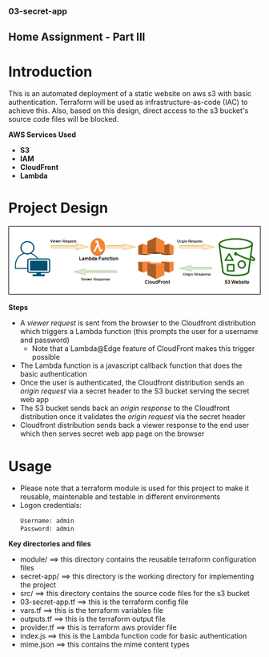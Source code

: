 ### 03-secret-app
## Home Assignment - Part III
# Introduction
This is an automated deployment of a static website on aws s3 with basic authentication. Terraform will be used as infrastructure-as-code (IAC) to achieve this.
Also, based on this design, direct access to the s3 bucket's source code files will be blocked.

**AWS Services Used**
- **S3**
- **IAM**
- **CloudFront**
- **Lambda**

# Project Design
<img src="./Design.png">

**Steps**
- A *viewer request* is sent from the browser to the Cloudfront distribution which triggers a Lambda function (this prompts the user for a username and password)
   - Note that a Lambda@Edge feature of CloudFront makes this trigger possible
- The Lambda function is a javascript callback function that does the basic authentication
- Once the user is authenticated, the Cloudfront distribution sends an *origin request*  via a secret header to the S3 bucket serving the secret web app
- The S3 bucket sends back an *origin response* to the Cloudfront distribution once it validates the *origin request* via the secret header
- Cloudfront distribution sends back a viewer response to the end user which then serves secret web app page on the browser

# Usage
- Please note that a terraform module is used for this project to make it reusable, maintenable and testable in different environments
- Logon credentials: 
  ```
  Username: admin
  Password: admin
  ```
  
**Key directories and files**
- module/ ==> this directory contains the reusable terraform configuration files
- secret-app/ ==> this directory is the working directory for implementing the project
- src/ ==> this directory contains the source code files for the s3 bucket
- 03-secret-app.tf ==> this is the terraform config file
- vars.tf ==> this is the terraform variables file
- outputs.tf ==> this is the terraform output file
- provider.tf ==> this is terraform aws provider file
- index.js ==> this is the Lambda function code for basic authentication
- mime.json ==> this contains the mime content types






